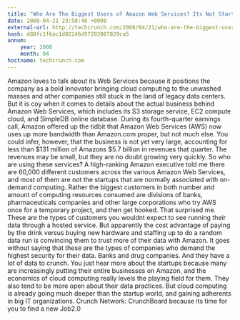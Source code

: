 ```yaml
---
title: "Who Are The Biggest Users of Amazon Web Services? Its Not Startups."
date: 2008-04-21 23:58:48 +0000
external-url: http://techcrunch.com/2008/04/21/who-are-the-biggest-users-of-amazon-web-services-its-not-startups/
hash: d80fc1f6ac1d02246d97292087829ca5
annum:
    year: 2008
    month: 04
hostname: techcrunch.com
---
```


Amazon loves to talk about its Web Services because it positions the company as a bold innovator bringing cloud computing to the unwashed masses and other companies still stuck in the land of legacy data centers.  But it is coy when it comes to details about the actual business behind Amazon Web Services, which includes its S3 storage service, EC2 compute cloud, and SimpleDB online database.    During its fourth-quarter earnings call, Amazon offered up the tidbit that Amazon Web Services (AWS) now uses up more bandwidth than Amazon.com proper, but not much else.  You could infer, however, that the business is not yet very large, accounting for less than $131 million of Amazons $5.7 billion in revenues that quarter.  The revenues may be small, but they are no doubt growing very quickly.  So who are using these services?  A high-ranking Amazon executive told me there are 60,000 different customers across the various Amazon Web Services, and most of them are not the startups that are normally associated with on-demand computing.  Rather the biggest customers in both number and amount of computing resources consumed are divisions of banks, pharmaceuticals companies and other large corporations who try AWS once for a temporary project, and then get hooked.    That surprised me.  These are the types of customers you wouldnt expect to see running their data through a hosted service.  But apparently the cost advantage of paying by the drink versus buying new hardware and staffing up to do a random data run is convincing them to trust more of their data with Amazon.  It goes without saying that these are the types of companies who demand the highest security for their data.  Banks and drug companies.  And they have a lot of data to crunch.  You just hear more about the startups because many are increasingly putting their entire businesses on Amazon, and the economics of cloud computing really levels the playing field for them. They also tend to be more open about their data practices.  But cloud computing is already going much deeper than the startup world, and gaining adherents in big IT organizations. Crunch Network:  CrunchBoard because its time for you to find a new Job2.0
